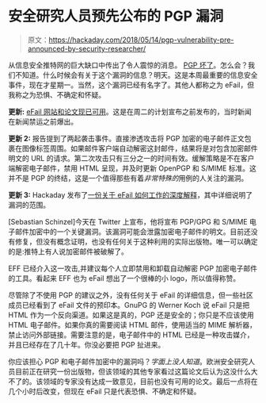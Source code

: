 # 安全研究人员预先公布的 PGP 漏洞

> 原文：<https://hackaday.com/2018/05/14/pgp-vulnerability-pre-announced-by-security-researcher/>

从信息安全推特网的巨大缺口中传出了令人震惊的消息。 [PGP 坏了](https://twitter.com/seecurity/status/995906576170053633)。怎么会？我们不知道。什么时候会有关于这个漏洞的信息？明天。这是本周最重要的信息安全事件，现在才星期一。当然，这个漏洞已经有名字了。其他人都称之为 eFail，但我称之为恐惧、不确定和怀疑。

**更新:** [eFail 网站和论文现已可用](https://www.meetup.com/Hardware-Developers-Didactic-Galactic/events/250456428/)。这是在周二的计划宣布之前发布的，当时新闻在新闻禁运之前爆出。

**更新 2:** 报告提到了两起袭击事件。直接渗透攻击将 PGP 加密的电子邮件正文包裹在图像标签周围。如果邮件客户端自动解密这封邮件，结果将是对包含加密邮件明文的 URL 的请求。第二次攻击只有三分之一的时间有效。缓解策略是不在客户端解密电子邮件，禁用 HTML 呈现，并及时更新 OpenPGP 和 S/MIME 标准。这并不是 PGP 的终结，这是一个值得那些有着*非常特殊的*用例的人关注的漏洞。

**更新 3:** Hackaday 发布了[一份关于 eFail 如何工作的深度解释](https://hackaday.com/2018/05/21/explaining-efail-and-why-it-isnt-the-end-of-email-privacy/)，其中详细说明了漏洞的范围。

[Sebastian Schinzel]今天在 Twitter 上宣布，他将宣布 PGP/GPG 和 S/MIME 电子邮件加密中的一个关键漏洞。该漏洞可能会泄露加密电子邮件的明文。目前还没有修复，但没有概念证明，也没有任何关于这种利用的实际出版物。唯一可以确定的是:推特上有人说加密邮件被破解了。

EFF 已经介入这一攻击,并建议每个人立即禁用和卸载自动解密 PGP 加密电子邮件的工具。看起来 EFF 也为 eFail 想出了一个很棒的小 logo，所以值得称赞。

尽管除了不使用 PGP 的建议之外，没有任何关于 eFail 的详细信息，但一些社区成员已经看到了 eFail 文件的预印本。GnuPG 的 Werner Koch 说 eFail 只是把 HTML 作为一个反向渠道。如果这是真的，PGP 还是安全的；你只是不应该使用 HTML 电子邮件。如果你真的需要阅读 HTML 邮件，使用适当的 MIME 解析器，禁止访问外部链接。需要注意的是，电子邮件中的 HTML 已经是一种攻击媒介，并且已经存在了几十年。你没必要把 PGP 扯进来。

你应该担心 PGP 和电子邮件加密中的漏洞吗？*字面上没人知道*。欧洲安全研究人员目前正在研究一份出版物，但该领域的其他专家看过这篇论文后认为这没什么大不了的。该领域的专家没有达成一致意见，目前也没有可用的论文。最后一点将在几个小时后改变，但现在 eFail 只是代表恐惧、不确定和怀疑。